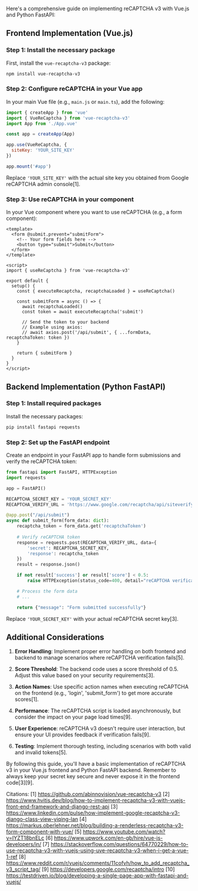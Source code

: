 Here's a comprehensive guide on implementing reCAPTCHA v3 with Vue.js and Python FastAPI:

## Frontend Implementation (Vue.js)

### Step 1: Install the necessary package

First, install the `vue-recaptcha-v3` package:

```bash
npm install vue-recaptcha-v3
```

### Step 2: Configure reCAPTCHA in your Vue app

In your main Vue file (e.g., `main.js` or `main.ts`), add the following:

```javascript
import { createApp } from 'vue'
import { VueReCaptcha } from 'vue-recaptcha-v3'
import App from './App.vue'

const app = createApp(App)

app.use(VueReCaptcha, {
  siteKey: 'YOUR_SITE_KEY'
})

app.mount('#app')
```

Replace `'YOUR_SITE_KEY'` with the actual site key you obtained from Google reCAPTCHA admin console[1].

### Step 3: Use reCAPTCHA in your component

In your Vue component where you want to use reCAPTCHA (e.g., a form component):

```vue
<template>
  <form @submit.prevent="submitForm">
    <!-- Your form fields here -->
    <button type="submit">Submit</button>
  </form>
</template>

<script>
import { useReCaptcha } from 'vue-recaptcha-v3'

export default {
  setup() {
    const { executeRecaptcha, recaptchaLoaded } = useReCaptcha()

    const submitForm = async () => {
      await recaptchaLoaded()
      const token = await executeRecaptcha('submit')
      
      // Send the token to your backend
      // Example using axios:
      // await axios.post('/api/submit', { ...formData, recaptchaToken: token })
    }

    return { submitForm }
  }
}
</script>
```

## Backend Implementation (Python FastAPI)

### Step 1: Install required packages

Install the necessary packages:

```bash
pip install fastapi requests
```

### Step 2: Set up the FastAPI endpoint

Create an endpoint in your FastAPI app to handle form submissions and verify the reCAPTCHA token:

```python
from fastapi import FastAPI, HTTPException
import requests

app = FastAPI()

RECAPTCHA_SECRET_KEY = 'YOUR_SECRET_KEY'
RECAPTCHA_VERIFY_URL = 'https://www.google.com/recaptcha/api/siteverify'

@app.post("/api/submit")
async def submit_form(form_data: dict):
    recaptcha_token = form_data.get('recaptchaToken')
    
    # Verify reCAPTCHA token
    response = requests.post(RECAPTCHA_VERIFY_URL, data={
        'secret': RECAPTCHA_SECRET_KEY,
        'response': recaptcha_token
    })
    result = response.json()

    if not result['success'] or result['score'] < 0.5:
        raise HTTPException(status_code=400, detail="reCAPTCHA verification failed")

    # Process the form data
    # ...

    return {"message": "Form submitted successfully"}
```

Replace `'YOUR_SECRET_KEY'` with your actual reCAPTCHA secret key[3].

## Additional Considerations

1. **Error Handling**: Implement proper error handling on both frontend and backend to manage scenarios where reCAPTCHA verification fails[5].

2. **Score Threshold**: The backend code uses a score threshold of 0.5. Adjust this value based on your security requirements[3].

3. **Action Names**: Use specific action names when executing reCAPTCHA on the frontend (e.g., 'login', 'submit_form') to get more accurate scores[1].

4. **Performance**: The reCAPTCHA script is loaded asynchronously, but consider the impact on your page load times[9].

5. **User Experience**: reCAPTCHA v3 doesn't require user interaction, but ensure your UI provides feedback if verification fails[9].

6. **Testing**: Implement thorough testing, including scenarios with both valid and invalid tokens[5].

By following this guide, you'll have a basic implementation of reCAPTCHA v3 in your Vue.js frontend and Python FastAPI backend. Remember to always keep your secret key secure and never expose it in the frontend code[3][9].

Citations:
[1] https://github.com/abinnovision/vue-recaptcha-v3
[2] https://www.hvitis.dev/blog/how-to-implement-recaptcha-v3-with-vuejs-front-end-framework-and-django-rest-api
[3] https://www.linkedin.com/pulse/how-implement-google-recaptcha-v3-django-class-view-yiqing-lan
[4] https://markus.oberlehner.net/blog/building-a-renderless-recaptcha-v3-form-component-with-vue/
[5] https://www.youtube.com/watch?v=IYZT18bnELc
[6] https://www.upwork.com/en-gb/hire/vue-js-developers/in/
[7] https://stackoverflow.com/questions/64770229/how-to-use-recaptcha-v3-with-vuejs-using-uve-recaptcha-v3-when-i-get-a-vue-1-ref
[8] https://www.reddit.com/r/vuejs/comments/11cofvh/how_to_add_recaptcha_v3_script_tag/
[9] https://developers.google.com/recaptcha/intro
[10] https://testdriven.io/blog/developing-a-single-page-app-with-fastapi-and-vuejs/